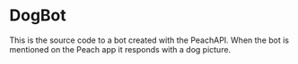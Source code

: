 # DogBot
This is the source code to a bot created with the PeachAPI. When the bot is mentioned on the Peach app it responds with a dog picture.
